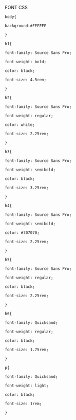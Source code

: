 FONT CSS

    body{

    background:#FFFFFF
    
    }
    
    h1{
    
    font-family: Source Sans Pro;
    
    font-weight: bold;
    
    color: black;
    
    font-size: 4.5rem;
    
    }
    
    h2{
    
    font-family: Source Sans Pro;
    
    font-weight: regular;
    
    color: white;
    
    font-size: 2.25rem;
    
    }
    
    h3{
    
    font-family: Source Sans Pro;
    
    font-weight: semibold;
    
    color: black;
    
    font-size: 3.25rem;
    
    }
    
    h4{
    
    font-family: Source Sans Pro;
    
    font-weight: semibold;
    
    color: #707070;
    
    font-size: 2.25rem;
    
    }
    
    h5{
    
    font-family: Source Sans Pro;
    
    font-weight: regular;
    
    color: black;
    
    font-size: 2.25rem;
    
    }
    
    h6{
    
    font-family: Quicksand;
    
    font-weight: regular;
    
    color: black;
    
    font-size: 1.75rem;
    
    }
    
    p{
    
    font-family: Quicksand;
    
    font-weight: light;
    
    color: black;
    
    font-size: 1rem;
    
    }
